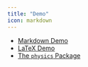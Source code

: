 ```yaml
---
title: "Demo"
icon: markdown
---
```


- [Markdown Demo](./markdown-demo.md)
- [LaTeX Demo](./latex-demo.md)
- [The `physics` Package](./the-physics-package.md)
